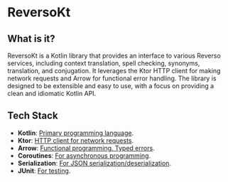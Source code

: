 
# ReversoKt

## What is it?

ReversoKt is a Kotlin library that provides an interface to various Reverso services, including context translation, spell checking, synonyms, translation, and conjugation. It leverages the Ktor HTTP client for making network requests and Arrow for functional error handling. The library is designed to be extensible and easy to use, with a focus on providing a clean and idiomatic Kotlin API.

## Tech Stack

- **Kotlin**: [Primary programming language](https://github.com/JetBrains/kotlin).
- **Ktor**: [HTTP client for network requests](https://github.com/ktorio/ktor).
- **Arrow**: [Functional programming. Typed errors](https://github.com/arrow-kt/arrow).
- **Coroutines**: [For asynchronous programming](https://github.com/Kotlin/kotlinx.coroutines).
- **Serialization**: [For JSON serialization/deserialization](https://github.com/Kotlin/kotlinx.serialization).
- **JUnit**: [For testing](https://github.com/junit-team/junit5).